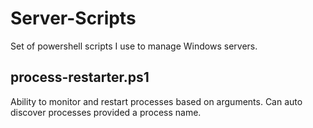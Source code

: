# Server-Scripts

Set of powershell scripts I use to manage Windows servers.

## process-restarter.ps1
Ability to monitor and restart processes based on arguments. Can auto discover processes provided a process name.
